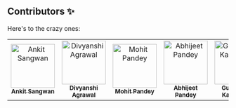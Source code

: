## Contributors ✨

Here's to the crazy ones:

<table>
  <!-- Use not more than 7 entries in a single Row -->
  <tr>
    <td align="center"><a href="https://github.com/ankitsangwan1999"><img src="https://github.com/ankitsangwan1999.png?v=4?s=100" width="100px;" alt="Ankit Sangwan"/><br /><sub><b>Ankit Sangwan</b></sub></a><br /></td>
    <td align="center"><a href="https://github.com/Divyanshi070700"><img src="https://github.com/Divyanshi070700.png?v=4?s=100" width="100px;" alt="Divyanshi Agrawal"/><br /><sub><b>Divyanshi Agrawal</b></sub></a><br /></td>
    <td align="center"><a href="https://github.com/MojoAlpha"><img src="https://github.com/MojoAlpha.png?v=4?s=100" width="100px;" alt="Mohit Pandey"/><br /><sub><b> Mohit Pandey</b></sub></a><br /></td>
    <td align="center"><a href="https://github.com/abhijeetp94"><img src="https://github.com/abhijeetp94.png?v=4?s=100" width="100px;" alt="Abhijeet Pandey"/><br /><sub><b>Abhijeet Pandey</b></sub></a><br /></td>
    <td align="center"><a href="https://github.com/gursimran18"><img src="https://github.com/gursimran18.png?v=4?s=100" width="100px;" alt="Gursimran Kaur Saini"/><br /><sub><b>Gursimran Kaur Saini</b></sub></a><br /></td>
    <td align="center"><a href="https://github.com/Yashikaj14"><img src="https://github.com/Yashikaj14.png?v=4?s=100" width="100px;" alt="Yashika Jain"/><br /><sub><b>Yashika Jain</b></sub></a><br /></td>
    <td align="center"><a href="https://github.com/vaishnavi1011"><img src="https://github.com/vaishnavi1011.png?v=4?s=100" width="100px;" alt="Vaaishnavi Tripathi"/><br /><sub><b>Vaishnavi Tripathi</b></sub></a><br /></td>
  </tr>
</table>
